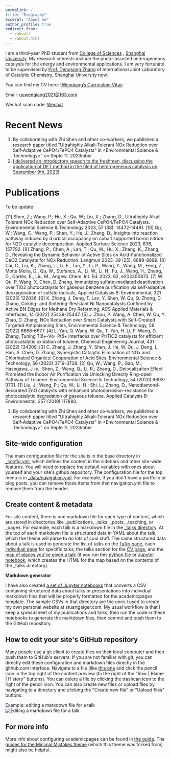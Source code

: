 ```yaml
---
permalink: /
title: "Biography"
excerpt: "About me"
author_profile: true
redirect_from: 
  - /about/
  - /about.html
---
```


I am a third-year PhD student from [College of Sciences](https://scicol.shu.edu.cn/) , [Shanghai University](https://www.shu.edu.cn/). My research interests include the photo-assisted heterogeneous catalysis for the energy and environmental applications. 
I am very fortunate to be supervised by [Prof. Dengsong Zhang](https://scicol.shu.edu.cn/info/1241/7550.htm) of International Joint Laboratory of Catalytic Chemistry, Shanghai University now.

You can find my CV here: [[Wenqiang’s Curriculum Vitae](../assets/CV.pdf) 

Email: quwenqiang2021@163.com

Wechat scan code: [Wechat](../images/wechat.jpg)


Recent News
======
1. By collaborating with Zhi Shen and other co-workers, we published a research paper titled "Ultrahighly Alkali-Tolerant NOx Reduction over Self-Adaptive CePO4/FePO4 Catalysts" in <Environmental Science & Technology>" on Septe 11, 2023mber
1. [I delivered an introductory speech to the freshmen, discussing the application of DFT method in the filed of heterogeneous catalysis on September 9th, 2023!](https://wenqiang2.github.io/portfolio/portfolio-1/)



Publications
======
To be update

[11] Shen, Z.; Wang, P.; Hu, X.; Qu, W.; Liu, X.; Zhang, D., Ultrahighly Alkali-Tolerant NOx Reduction over Self-Adaptive CePO4/FePO4 Catalysts. Environmental Science & Technology 2023, 57 (38), 14472-14481.
[10] Qu, W.; Wang, C.; Wang, P.; Shen, Y.; He, J.; Zhang, D., Insights into reaction pathway induced by d orbital occupancy on cobalt supported boron nitride for N2O catalytic decomposition. Applied Surface Science 2023, 636, 157792.
[9] Zhang, P.; Chen, A.; Lan, T.; Qu, W.; Hu, X.; Zhang, K.; Zhang, D., Revealing the Dynamic Behavior of Active Sites on Acid-Functionalized CeO2 Catalysts for NOx Reduction. Langmuir 2023, 39 (25), 8889-8899.
[8] Cai, C., Liu, K., Zhang, L., Li, F., Tan, Y., Li, P., Wang, Y., Wang, M., Feng, Z., Motta Meira, D., Qu, W., Stefancu, A., Li, W., Li, H., Fu, J., Wang, H., Zhang, D., Cortés, E., Liu, M., Angew. Chem. Int. Ed. 2023, 62, e202300873.
[7] W. Qu, P. Wang, X. Chen, D. Zhang, Immunizing sulfate-mediated deactivation over TiO2 photocatalysts for gaseous benzene purification via self-adaptive deoxygenation of sulfate radicals, Applied Catalysis B: Environmental, 321 (2023) 122036. 
[6] X. Zhang, J. Deng, T. Lan, Y. Shen, W. Qu, Q. Zhong, D. Zhang, Coking- and Sintering-Resistant Ni Nanocatalysts Confined by Active BN Edges for Methane Dry Reforming, ACS Applied Materials & Interfaces, 14 (2022) 25439-25447. 
[5] J. Zhou, P. Wang, A. Chen, W. Qu, Y. Zhao, D. Zhang, NOx Reduction over Smart Catalysts with Self-Created Targeted Antipoisoning Sites, Environmental Science & Technology, 56 (2022) 6668-6677. 
[4] L. Yan, Q. Wang, W. Qu, T. Yan, H. Li, P. Wang, D. Zhang, Tuning Tiδ+-Vo·-Ptδ+ interfaces over Pt/TiO2 catalysts for efficient photocatalytic oxidation of toluene, Chemical Engineering Journal, 431 (2022) 134209. 
[3] C. Zhang, J. Zhang, Y. Shen, J. He, W. Qu, J. Deng, L. Han, A. Chen, D. Zhang, Synergistic Catalytic Elimination of NOx and Chlorinated Organics: Cooperation of Acid Sites, Environmental Science & Technology, 56 (2022) 3719-3728. 
[2] Qu, W.; Wang, P.; Gao, M.; Hasegawa, J.-y.; Shen, Z.; Wang, Q.; Li, R.; Zhang, D., Delocalization Effect Promoted the Indoor Air Purification via Unlocking Directly Ring-open Pathway of Toluene. Environmental Science & Technology, 54 (2020) 9693-9701.
[1] Liu, J.; Wang, P.; Qu, W.; Li, H.; Shi, L.; Zhang, D., Nanodiamond-decorated ZnO catalysts with enhanced photocorrosion-resistance for photocatalytic degradation of gaseous toluene. Applied Catalysis B: Environmental, 257 (2019) 117880. 





1. By collaborating with Zhi Shen and other co-workers, we published a research paper titled "Ultrahighly Alkali-Tolerant NOx Reduction over Self-Adaptive CePO4/FePO4 Catalysts" in <Environmental Science & Technology>" on Septe 11, 2023mber



Site-wide configuration
------
The main configuration file for the site is in the base directory in [_config.yml](https://github.com/academicpages/academicpages.github.io/blob/master/_config.yml), which defines the content in the sidebars and other site-wide features. You will need to replace the default variables with ones about yourself and your site's github repository. The configuration file for the top menu is in [_data/navigation.yml](https://github.com/academicpages/academicpages.github.io/blob/master/_data/navigation.yml). For example, if you don't have a portfolio or blog posts, you can remove those items from that navigation.yml file to remove them from the header. 

Create content & metadata
------
For site content, there is one markdown file for each type of content, which are stored in directories like _publications, _talks, _posts, _teaching, or _pages. For example, each talk is a markdown file in the [_talks directory](https://github.com/academicpages/academicpages.github.io/tree/master/_talks). At the top of each markdown file is structured data in YAML about the talk, which the theme will parse to do lots of cool stuff. The same structured data about a talk is used to generate the list of talks on the [Talks page](https://academicpages.github.io/talks), each [individual page](https://academicpages.github.io/talks/2012-03-01-talk-1) for specific talks, the talks section for the [CV page](https://academicpages.github.io/cv), and the [map of places you've given a talk](https://academicpages.github.io/talkmap.html) (if you run this [python file](https://github.com/academicpages/academicpages.github.io/blob/master/talkmap.py) or [Jupyter notebook](https://github.com/academicpages/academicpages.github.io/blob/master/talkmap.ipynb), which creates the HTML for the map based on the contents of the _talks directory).

**Markdown generator**

I have also created [a set of Jupyter notebooks](https://github.com/academicpages/academicpages.github.io/tree/master/markdown_generator
) that converts a CSV containing structured data about talks or presentations into individual markdown files that will be properly formatted for the academicpages template. The sample CSVs in that directory are the ones I used to create my own personal website at stuartgeiger.com. My usual workflow is that I keep a spreadsheet of my publications and talks, then run the code in these notebooks to generate the markdown files, then commit and push them to the GitHub repository.

How to edit your site's GitHub repository
------
Many people use a git client to create files on their local computer and then push them to GitHub's servers. If you are not familiar with git, you can directly edit these configuration and markdown files directly in the github.com interface. Navigate to a file (like [this one](https://github.com/academicpages/academicpages.github.io/blob/master/_talks/2012-03-01-talk-1.md) and click the pencil icon in the top right of the content preview (to the right of the "Raw | Blame | History" buttons). You can delete a file by clicking the trashcan icon to the right of the pencil icon. You can also create new files or upload files by navigating to a directory and clicking the "Create new file" or "Upload files" buttons. 

Example: editing a markdown file for a talk
![Editing a markdown file for a talk](/images/editing-talk.png)

For more info
------
More info about configuring academicpages can be found in [the guide](https://academicpages.github.io/markdown/). The [guides for the Minimal Mistakes theme](https://mmistakes.github.io/minimal-mistakes/docs/configuration/) (which this theme was forked from) might also be helpful.
